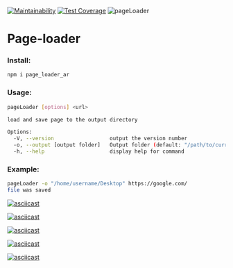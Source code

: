 [![Maintainability](https://api.codeclimate.com/v1/badges/688226a1a74c6a155597/maintainability)](https://codeclimate.com/github/rexemtoxa/backend-project-lvl3/maintainability)  [![Test Coverage](https://api.codeclimate.com/v1/badges/688226a1a74c6a155597/test_coverage)](https://codeclimate.com/github/rexemtoxa/backend-project-lvl3/test_coverage) ![pageLoader](https://github.com/rexemtoxa/backend-project-lvl3/workflows/pageLoader/badge.svg?branch=master)


# Page-loader
### Install:
```bash
npm i page_loader_ar
```
### Usage:
```bash
pageLoader [options] <url>

load and save page to the output directory

Options:
  -V, --version                  output the version number
  -o, --output [output folder]   Output folder (default: "/path/to/current/directory")
  -h, --help                     display help for command
```
### Example:
```bash
pageLoader -o "/home/username/Desktop" https://google.com/
file was saved
```

[![asciicast](https://asciinema.org/a/wTUsWIiSYfuMgn6OjZw5Xl6hT.svg)](https://asciinema.org/a/wTUsWIiSYfuMgn6OjZw5Xl6hT?speed=2&theme=tango)

[![asciicast](https://asciinema.org/a/bIIQwPyHtXUW3GGqWiBf2OZ1N.svg)](https://asciinema.org/a/bIIQwPyHtXUW3GGqWiBf2OZ1N?speed=2&theme=tango)

[![asciicast](https://asciinema.org/a/TXPqTwY3S4n7shmfIvxmkgx5G.svg)](https://asciinema.org/a/TXPqTwY3S4n7shmfIvxmkgx5G?speed=2&theme=tango)

[![asciicast](https://asciinema.org/a/mUMcClFEfTnKd0TiO6xzMs5OS.svg)](https://asciinema.org/a/mUMcClFEfTnKd0TiO6xzMs5OS?speed=2&theme=tango)

[![asciicast](https://asciinema.org/a/KdeQbkADtmMZqrG8evhMKTgQe.svg)](https://asciinema.org/a/KdeQbkADtmMZqrG8evhMKTgQe?speed=2&theme=tango)